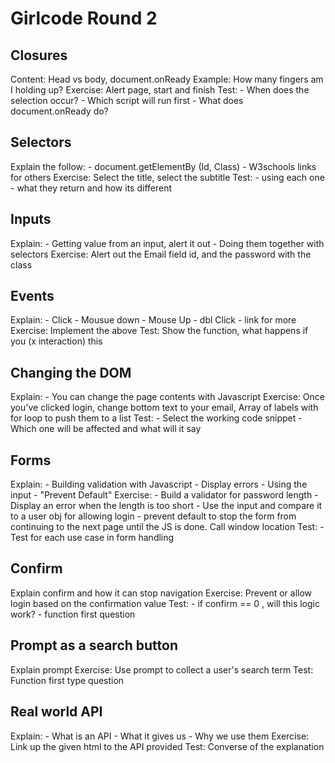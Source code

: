 # Girlcode Round 2

## Closures

Content: Head vs body, document.onReady
Example: How many fingers am I holding up?
Exercise: Alert page, start and finish
Test:
    - When does the selection occur?
    - Which script will run first
    - What does document.onReady do?

## Selectors

Explain the follow:
    - document.getElementBy (Id, Class)
    - W3schools links for others
Exercise: Select the title, select the subtitle
Test:
    - using each one
    - what they return and how its different

## Inputs

Explain:
    - Getting value from an input, alert it out
    - Doing them together with selectors
Exercise: Alert out the Email field id, and the password with the class

## Events

Explain:
    - Click
    - Mousue down
    - Mouse Up
    - dbl Click
    - link for more
Exercise: Implement the above
Test: Show the function, what happens if you (x interaction) this

## Changing the DOM

Explain:
    - You can change the page contents with Javascript
Exercise: Once you've clicked login, change bottom text to your email, Array of labels with for loop to push them to a list
Test:
    - Select the working code snippet
    - Which one will be affected and what will it say

## Forms

Explain:
    - Building validation with Javascript
    - Display errors
    - Using the input
    - "Prevent Default"
Exercise:
    - Build a validator for password length
    - Display an error when the length is too short
    - Use the input and compare it to a user obj for allowing login
    - prevent default to stop the form from continuing to the next page until the JS is done. Call window location
Test:
    - Test for each use case in form handling

## Confirm

Explain confirm and how it can stop navigation
Exercise: Prevent or allow login based on the confirmation value
Test:
    - if confirm == 0 , will this logic work?
    - function first question

## Prompt as a search button

Explain prompt
Exercise: Use prompt to collect a user's search term
Test: Function first type question

## Real world API

Explain:
    - What is an API
    - What it gives us
    - Why we use them
Exercise: Link up the given html to the API provided
Test: Converse of the explanation
